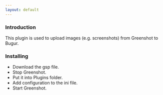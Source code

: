 ```yaml
---
layout: default
---
```


### Introduction

This plugin is used to upload images (e.g. screenshots) from Greenshot to Bugur.

### Installing

* Download the gsp file.
* Stop Greenshot.
* Put it into Plugins folder.
* Add configuration to the ini file.
* Start Greenshot.


